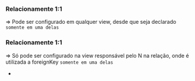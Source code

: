 ### Relacionamente 1:1
=> Pode ser configurado em qualquer view, desde que seja declarado `somente em uma delas`
### Relacionamente 1:1

=> Só pode ser configurado na view responsável pelo N na relação, onde é utilizada a foreignKey `somente em uma delas`

- 
